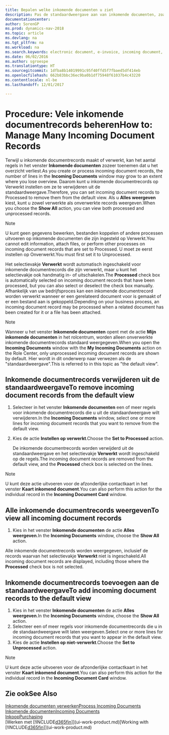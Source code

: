 ```yaml
---
title: Bepalen welke inkomende documenten u ziet
description: Pas de standaardweergave aan van inkomende documenten, zoals e-facturen, om de lijst met verwerkte en onverwerkte records te verbeteren.
documentationcenter: 
author: SorenGP
ms.prod: dynamics-nav-2018
ms.topic: article
ms.devlang: na
ms.tgt_pltfrm: na
ms.workload: na
ms.search.keywords: electronic document, e-invoice, incoming document, OCR, ecommerce, document exchange, import invoice
ms.date: 06/02/2016
ms.author: sgroespe
ms.translationtype: HT
ms.sourcegitcommit: 1dfba8b14019991c95f40ffd5f7fbaed5df414eb
ms.openlocfilehash: 662b83bbc36ec9ba0b1df75948f61037b4c43220
ms.contentlocale: nl-be
ms.lasthandoff: 12/01/2017

---
```

# <a name="how-to-manage-many-incoming-document-records"></a><span data-ttu-id="31578-103">Procedure: Vele inkomende documentrecords beheren</span><span class="sxs-lookup"><span data-stu-id="31578-103">How to: Manage Many Incoming Document Records</span></span>
<span data-ttu-id="31578-104">Terwijl u inkomende documentrecords maakt of verwerkt, kan het aantal regels in het venster **Inkomende documenten** zozeer toenemen dat u het overzicht verliest.</span><span class="sxs-lookup"><span data-stu-id="31578-104">As you create or process incoming document records, the number of lines in the **Incoming Documents** window may grow to an extent where you lose overview.</span></span> <span data-ttu-id="31578-105">Daarom kunt u inkomende documentrecords op Verwerkt instellen om ze te verwijderen uit de standaardweergave.</span><span class="sxs-lookup"><span data-stu-id="31578-105">Therefore, you can set incoming document records to Processed to remove them from the default view.</span></span> <span data-ttu-id="31578-106">Als u **Alles weergeven** kiest, kunt u zowel verwerkte als onverwerkte records weergeven.</span><span class="sxs-lookup"><span data-stu-id="31578-106">When you choose the **Show All** action, you can view both processed and unprocessed records.</span></span>

> [!NOTE]  
>   <span data-ttu-id="31578-107">U kunt geen gegevens bewerken, bestanden koppelen of andere processen uitvoeren op inkomende documenten die zijn ingesteld op Verwerkt.</span><span class="sxs-lookup"><span data-stu-id="31578-107">You cannot edit information, attach files, or perform other processes on incoming document records that are set to Processed.</span></span> <span data-ttu-id="31578-108">U moet ze eerst instellen op Onverwerkt.</span><span class="sxs-lookup"><span data-stu-id="31578-108">You must first set it to Unprocessed.</span></span>

<span data-ttu-id="31578-109">Het selectievakje **Verwerkt** wordt automatisch ingeschakeld voor inkomende documentrecords die zijn verwerkt, maar u kunt het selectievakje ook handmatig in- of uitschakelen.</span><span class="sxs-lookup"><span data-stu-id="31578-109">The **Processed** check box is automatically selected on incoming document records that have been processed, but you can also select or deselect the check box manually.</span></span> <span data-ttu-id="31578-110">Afhankelijk van uw bedrijfsproces kan een inkomende documentrecord worden verwerkt wanneer er een gerelateerd document voor is gemaakt of er een bestand aan is gekoppeld.</span><span class="sxs-lookup"><span data-stu-id="31578-110">Depending on your business process, an incoming document record may be processed when a related document has been created for it or a file has been attached.</span></span>

> [!NOTE]  
>   <span data-ttu-id="31578-111">Wanneer u het venster **Inkomende documenten** opent met de actie **Mijn inkomende documenten** in het rolcentrum, worden alleen onverwerkte inkomende documentrecords standaard weergegeven.</span><span class="sxs-lookup"><span data-stu-id="31578-111">When you open the **Incoming Documents** window with the **My Incoming Documents** action on the Role Center, only unprocessed incoming document records are shown by default.</span></span> <span data-ttu-id="31578-112">Hier wordt in dit onderwerp naar verwezen als de "standaardweergave".</span><span class="sxs-lookup"><span data-stu-id="31578-112">This is referred to in this topic as "the default view".</span></span>

## <a name="to-remove-incoming-document-records-from-the-default-view"></a><span data-ttu-id="31578-113">Inkomende documentrecords verwijderen uit de standaardweergave</span><span class="sxs-lookup"><span data-stu-id="31578-113">To remove incoming document records from the default view</span></span>
1. <span data-ttu-id="31578-114">Selecteer in het venster **Inkomende documenten** een of meer regels voor inkomende documentrecords die u uit de standaardweergave wilt verwijderen.</span><span class="sxs-lookup"><span data-stu-id="31578-114">In the **Incoming Documents** window, select one or more lines for incoming document records that you want to remove from the default view.</span></span>
2. <span data-ttu-id="31578-115">Kies de actie **Instellen op verwerkt**.</span><span class="sxs-lookup"><span data-stu-id="31578-115">Choose the **Set to Processed** action.</span></span>

    <span data-ttu-id="31578-116">De inkomende documentrecords worden verwijderd uit de standaardweergave en het selectievakje **Verwerkt** wordt ingeschakeld op de regels.</span><span class="sxs-lookup"><span data-stu-id="31578-116">The incoming document records are removed from the default view, and the **Processed** check box is selected on the lines.</span></span>

> [!NOTE]  
>   <span data-ttu-id="31578-117">U kunt deze actie uitvoeren voor de afzonderlijke contactkaart in het venster **Kaart inkomend document**.</span><span class="sxs-lookup"><span data-stu-id="31578-117">You can also perform this action for the individual record in the **Incoming Document Card** window.</span></span>

## <a name="to-view-all-incoming-document-records"></a><span data-ttu-id="31578-118">Alle inkomende documentrecords weergeven</span><span class="sxs-lookup"><span data-stu-id="31578-118">To view all incoming document records</span></span>
1. <span data-ttu-id="31578-119">Kies in het venster **Inkomende documenten** de actie **Alles weergeven**.</span><span class="sxs-lookup"><span data-stu-id="31578-119">In the **Incoming Documents** window, choose the **Show All** action.</span></span>

<span data-ttu-id="31578-120">Alle inkomende documentrecords worden weergegeven, inclusief de records waarvan het selectievakje **Verwerkt** niet is ingeschakeld.</span><span class="sxs-lookup"><span data-stu-id="31578-120">All incoming document records are displayed, including those where the **Processed** check box is not selected.</span></span>

## <a name="to-add-incoming-document-records-to-the-default-view"></a><span data-ttu-id="31578-121">Inkomende documentrecords toevoegen aan de standaardweergave</span><span class="sxs-lookup"><span data-stu-id="31578-121">To add incoming document records to the default view</span></span>
1. <span data-ttu-id="31578-122">Kies in het venster **Inkomende documenten** de actie **Alles weergeven**.</span><span class="sxs-lookup"><span data-stu-id="31578-122">In the **Incoming Documents** window, choose the **Show All** action.</span></span>
2. <span data-ttu-id="31578-123">Selecteer een of meer regels voor inkomende documentrecords die u in de standaardweergave wilt laten weergeven.</span><span class="sxs-lookup"><span data-stu-id="31578-123">Select one or more lines for incoming document records that you want to appear in the default view.</span></span>
3. <span data-ttu-id="31578-124">Kies de actie **Instellen op niet-verwerkt**.</span><span class="sxs-lookup"><span data-stu-id="31578-124">Choose the **Set to Unprocessed** action.</span></span>  

> [!NOTE]  
>   <span data-ttu-id="31578-125">U kunt deze actie uitvoeren voor de afzonderlijke contactkaart in het venster **Kaart inkomend document**.</span><span class="sxs-lookup"><span data-stu-id="31578-125">You can also perform this action for the individual record in the **Incoming Document Card** window.</span></span>

## <a name="see-also"></a><span data-ttu-id="31578-126">Zie ook</span><span class="sxs-lookup"><span data-stu-id="31578-126">See Also</span></span>
[<span data-ttu-id="31578-127">Inkomende documenten verwerken</span><span class="sxs-lookup"><span data-stu-id="31578-127">Process Incoming Documents</span></span>](across-process-income-documents.md)  
[<span data-ttu-id="31578-128">Inkomende documenten</span><span class="sxs-lookup"><span data-stu-id="31578-128">Incoming Documents</span></span>](across-income-documents.md)  
[<span data-ttu-id="31578-129">Inkoop</span><span class="sxs-lookup"><span data-stu-id="31578-129">Purchasing</span></span>](purchasing-manage-purchasing.md)  
<span data-ttu-id="31578-130">[Werken met [!INCLUDE[d365fin](includes/d365fin_md.md)]](ui-work-product.md)</span><span class="sxs-lookup"><span data-stu-id="31578-130">[Working with [!INCLUDE[d365fin](includes/d365fin_md.md)]](ui-work-product.md)</span></span>

